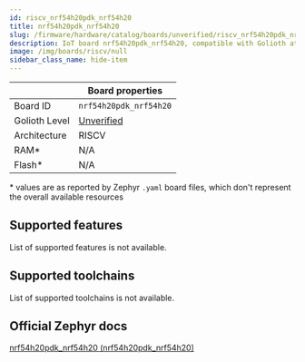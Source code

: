 ```yaml
---
id: riscv_nrf54h20pdk_nrf54h20
title: nrf54h20pdk_nrf54h20
slug: /firmware/hardware/catalog/boards/unverified/riscv_nrf54h20pdk_nrf54h20
description: IoT board nrf54h20pdk_nrf54h20, compatible with Golioth at unverified level.
image: /img/boards/riscv/null
sidebar_class_name: hide-item
---
```


[//]: # (This is an auto-generated file, do not edit! Changes to it will be lost upon re-generation)



|                | Board properties     |
| -------------  | -------------------- |
| Board ID       | `nrf54h20pdk_nrf54h20` |
| Golioth Level  | [Unverified](/firmware/hardware#unverified-boards) |
| Architecture   | RISCV |
| RAM*           | N/A |
| Flash*         | N/A |

\* values are as reported by Zephyr `.yaml` board files, which don't represent the overall available resources



## Supported features

List of supported features is not available.

## Supported toolchains

List of supported toolchains is not available.

## Official Zephyr docs

[nrf54h20pdk_nrf54h20 (nrf54h20pdk_nrf54h20)](https://docs.zephyrproject.org/3.6.0/boards/riscv/nrf54h20pdk_nrf54h20/doc/index.html)
